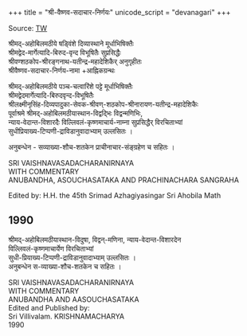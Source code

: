 +++
title = "श्री-वैष्णव-सदाचार-निर्णयः"
unicode_script = "devanagari"
+++

Source: [TW](https://archive.org/download/Vaishvadeva/shrI-vaiShNava-sadAchAra-nirNayaH.pdf)

श्रीमद्-अहोबिलमठीये षड्विंशे दिव्यास्थाने मूर्धाभिषिक्तैः  
श्रीमद्वेद-मार्गेत्यादि-बिरुद-वृन्द विभूषितैः सुप्रसिद्धैः  
श्रीवण्शठकोप-श्रीरङ्गनाथ-यतीन्द्र-महादेशिकैर् अनुगृहीतः  
श्रीवैष्णव-सदाचार-निर्णय-नामा +आह्निकग्रन्थः

श्रीमद्-अहोबिलमठीये पञ्च-चत्वारिंशे पट्टे मूर्धाभिषिक्तैः  
श्रीमद्वेदमार्गेत्यादि-बिरुदवृन्द-विभूषितैः  
श्रीलक्ष्मीनृसिंह-दिव्यपादुका-सेवक-श्रीवण्-शठकोप-श्रीनारायण-यतीन्द्र-महादेशिकैः  
पूर्वाश्रमे श्रीमद्-अहोबिलमठीयास्थान-विद्वद्भिः विद्वन्मणिभिः,  
न्याय-वेदान्त-विशारदैः विल्लिवलं-कृष्णमाचार्य-नाम्ना सुप्रसिद्धैर् विरचिताभ्यां  
सुधीप्रियाख्य-टिप्पणी-द्राविडानुवादाभ्याम् उल्लसितः ।  

अनुबन्धेन - सव्याख्या-शौच-शतकेन प्राचीनाचार-संङ्ग्रहेण च सहितः । 

SRI VAISHNAVASADACHARANIRNAYA  
WITH COMMENTARY  
ANUBANDHA, ASOUCHASATAKA AND PRACHINACHARA SANGRAHA

Edited by: H.H. the 45th Srimad Azhagiyasingar Sri Ahobila Math  

## 1990
श्रीमद्-अहोबिलमठीयास्थान-विदुषा, विद्वन्-मणिना, न्याय-वेदान्त-विशारदेन  
विल्लिवलं-कृष्णमाचार्येण विरचिताभ्यां  
सुधी-प्रियाख्य-टिप्पणी-द्राविडानुवादाभ्याम् उल्लसितः ।  
अनुबन्धेन स-व्याख्या-शौच-शतकेन च सहितः । 

SRI VAISHNAVASADACHARANIRNAYA  
WITH COMMENTARY  
ANUBANDHA AND AASOUCHASATAKA  
Edited and Published by:  
Sri Villivalam. KRISHNAMACHARYA  
1990

